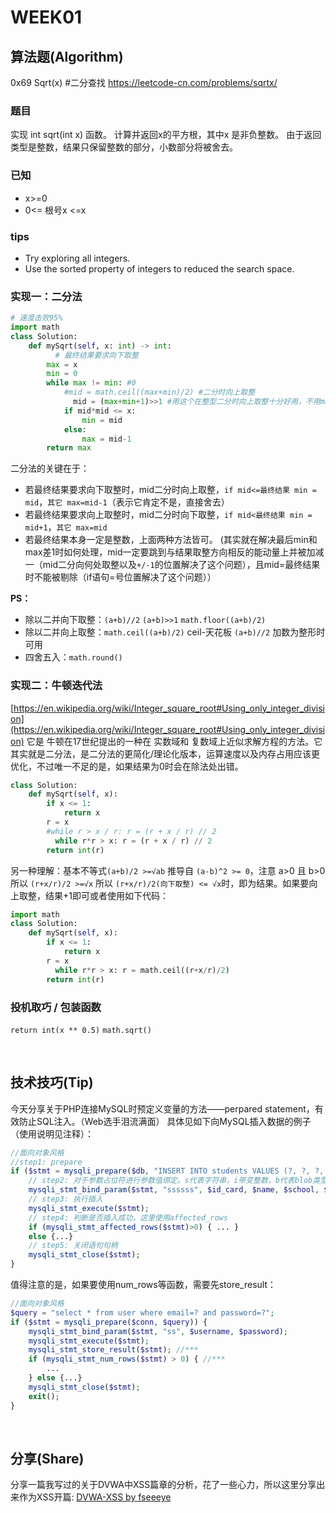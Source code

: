 # WEEK01
## 算法题(Algorithm)
0x69 Sqrt(x) \#二分查找
https://leetcode-cn.com/problems/sqrtx/

### 题目
实现 int sqrt(int x) 函数。
计算并返回x的平方根，其中x 是非负整数。
由于返回类型是整数，结果只保留整数的部分，小数部分将被舍去。

### 已知
* x>=0
* 0<= 根号x <=x 

### tips
* Try exploring all integers.
* Use the sorted property of integers to reduced the search space.

### 实现一：二分法
```python
# 速度击败95%
import math
class Solution:
    def mySqrt(self, x: int) -> int:
		  # 最终结果要求向下取整
        max = x
        min = 0
        while max != min: #0
            #mid = math.ceil((max+min)/2) #二分时向上取整
			  mid = (max+min+1)>>1 #用这个在整型二分时向上取整十分好用，不用math库函数
            if mid*mid <= x:
                min = mid
            else:
                max = mid-1
        return max
```
二分法的关键在于：
* 若最终结果要求向下取整时，mid二分时向上取整，`if mid<=最终结果 min = mid`，`其它 max=mid-1`（表示它肯定不是，直接舍去）
* 若最终结果要求向上取整时，mid二分时向下取整，`if mid<最终结果 min = mid+1`，`其它 max=mid`
* 若最终结果本身一定是整数，上面两种方法皆可。
(其实就在解决最后min和max差1时如何处理，mid一定要跳到与结果取整方向相反的能动量上并被加减一（mid二分向何处取整以及`+/-1`的位置解决了这个问题），且mid=最终结果时不能被剔除（if语句=号位置解决了这个问题））

**PS：**
* 除以二并向下取整：`(a+b)//2` `(a+b)>>1` `math.floor((a+b)/2)`
* 除以二并向上取整：`math.ceil((a+b)/2)` ceil-天花板 `(a+b)//2` 加数为整形时可用
* 四舍五入：`math.round()`

### 实现二：牛顿迭代法
 [https://en.wikipedia.org/wiki/Integer_square_root#Using_only_integer_division](https://en.wikipedia.org/wiki/Integer_square_root#Using_only_integer_division) 
它是 牛顿在17世纪提出的一种在 实数域和 复数域上近似求解方程的方法。它其实就是二分法，是二分法的更简化/理论化版本，运算速度以及内存占用应该更优化，不过唯一不足的是，如果结果为0时会在除法处出错。
```python
class Solution:
    def mySqrt(self, x):
        if x <= 1:
            return x
        r = x
        #while r > x / r: r = (r + x / r) // 2
		  while r*r > x: r = (r + x / r) // 2
        return int(r)
```
另一种理解：基本不等式`(a+b)/2 >=√ab` 推导自 `(a-b)^2 >= 0`，注意 a>0 且 b>0
所以 `(r+x/r)/2 >=√x`
所以 `(r+x/r)/2(向下取整) <= √x`时，即为结果。如果要向上取整，结果+1即可或者使用如下代码：
```python
import math
class Solution:
    def mySqrt(self, x):
        if x <= 1:
            return x
        r = x
		  while r*r > x: r = math.ceil((r+x/r)/2)
        return int(r)
```

### 投机取巧 / 包装函数
`return int(x ** 0.5)`
`math.sqrt()`

<br/>

## 技术技巧(Tip)
今天分享关于PHP连接MySQL时预定义变量的方法——perpared statement，有效防止SQL注入。（Web选手泪流满面）
具体见如下向MySQL插入数据的例子（使用说明见注释）：
```php
//面向对象风格
//step1: prepare
if ($stmt = mysqli_prepare($db, "INSERT INTO students VALUES (?, ?, ?, ?, ?, ?)")) {// 创建一个预编译 SQL 语句 
    // step2: 对于参数占位符进行参数值绑定。s代表字符串，i带变整数，b代表blob类型
    mysqli_stmt_bind_param($stmt, "ssssss", $id_card, $name, $school, $school_id, $major, $phone);
    // step3: 执行插入
    mysqli_stmt_execute($stmt);
    // step4: 判断是否插入成功，这里使用affected_rows
    if (mysqli_stmt_affected_rows($stmt)>0) { ... } 
    else {...}
    // step5: 关闭语句句柄 
    mysqli_stmt_close($stmt);
}	
```
值得注意的是，如果要使用num_rows等函数，需要先store_result：
```php
//面向对象风格
$query = "select * from user where email=? and password=?";
if ($stmt = mysqli_prepare($conn, $query)) {
    mysqli_stmt_bind_param($stmt, "ss", $username, $password);
    mysqli_stmt_execute($stmt);
    mysqli_stmt_store_result($stmt); //***
    if (mysqli_stmt_num_rows($stmt) > 0) { //***
        ...
    } else {...}
    mysqli_stmt_close($stmt);
    exit();
}
```
<br/>

## 分享(Share)
分享一篇我写过的关于DVWA中XSS篇章的分析，花了一些心力，所以这里分享出来作为XSS开篇:
[DVWA-XSS by fseeeye](https://hducaiji.github.io/2018/05/04/lowXSS1/)


